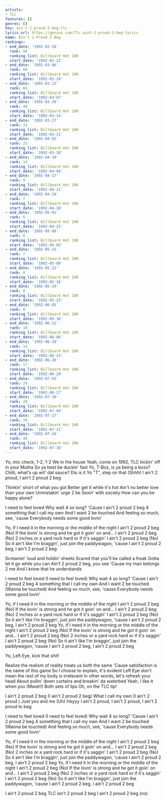 ```yaml
---
artists:
- TLC
features: []
genres: []
key: ain-t-2-proud-2-beg-tlc
lyrics_url: https://genius.com/Tlc-aint-2-proud-2-beg-lyrics
name: Ain't 2 Proud 2 Beg
rankings:
- end_date: '1992-02-28'
  rank: 98
  ranking_list: Billboard Hot 100
  start_date: '1992-02-22'
- end_date: '1992-03-06'
  rank: 80
  ranking_list: Billboard Hot 100
  start_date: '1992-02-29'
- end_date: '1992-03-13'
  rank: 66
  ranking_list: Billboard Hot 100
  start_date: '1992-03-07'
- end_date: '1992-03-20'
  rank: 48
  ranking_list: Billboard Hot 100
  start_date: '1992-03-14'
- end_date: '1992-03-27'
  rank: 33
  ranking_list: Billboard Hot 100
  start_date: '1992-03-21'
- end_date: '1992-04-03'
  rank: 25
  ranking_list: Billboard Hot 100
  start_date: '1992-03-28'
- end_date: '1992-04-10'
  rank: 14
  ranking_list: Billboard Hot 100
  start_date: '1992-04-04'
- end_date: '1992-04-17'
  rank: 9
  ranking_list: Billboard Hot 100
  start_date: '1992-04-11'
- end_date: '1992-04-24'
  rank: 7
  ranking_list: Billboard Hot 100
  start_date: '1992-04-18'
- end_date: '1992-05-01'
  rank: 6
  ranking_list: Billboard Hot 100
  start_date: '1992-04-25'
- end_date: '1992-05-08'
  rank: 6
  ranking_list: Billboard Hot 100
  start_date: '1992-05-02'
- end_date: '1992-05-15'
  rank: 7
  ranking_list: Billboard Hot 100
  start_date: '1992-05-09'
- end_date: '1992-05-22'
  rank: 8
  ranking_list: Billboard Hot 100
  start_date: '1992-05-16'
- end_date: '1992-05-29'
  rank: 8
  ranking_list: Billboard Hot 100
  start_date: '1992-05-23'
- end_date: '1992-06-05'
  rank: 8
  ranking_list: Billboard Hot 100
  start_date: '1992-05-30'
- end_date: '1992-06-12'
  rank: 10
  ranking_list: Billboard Hot 100
  start_date: '1992-06-06'
- end_date: '1992-06-19'
  rank: 14
  ranking_list: Billboard Hot 100
  start_date: '1992-06-13'
- end_date: '1992-06-26'
  rank: 17
  ranking_list: Billboard Hot 100
  start_date: '1992-06-20'
- end_date: '1992-07-03'
  rank: 24
  ranking_list: Billboard Hot 100
  start_date: '1992-06-27'
- end_date: '1992-07-10'
  rank: 28
  ranking_list: Billboard Hot 100
  start_date: '1992-07-04'
- end_date: '1992-07-17'
  rank: 39
  ranking_list: Billboard Hot 100
  start_date: '1992-07-11'
- end_date: '1992-07-24'
  rank: 48
  ranking_list: Billboard Hot 100
  start_date: '1992-07-18'
---
```

Yo, mic check, 1-2, 1-2
We in the house
Yeah, come on
1992, TLC kickin' off in your Mutha
So ya best be duckin' fast
Yo, T-Boz, is ya being a boss?
Chilli, what's up wit' dat sauce?
Dis is it
Yo "T", step on that (Shhh)
I ain't 2 proud, I ain't 2 proud 2 beg


Thinkin' short of what you got
Better get it while it's hot
Ain't no better love than your own
Unmistakin' urge 2 be
Sexin' with society
How can you be happy alone?


I need to feel loved
Why wait 4 so long?
'Cause I ain't 2 proud 2 beg
4 something that I call my own
And I want 2 be touched
And feeling so much, see, 'cause
Everybody needs some good lovin'


Yo, if I need it in the morning or the middle of the night
I ain't 2 proud 2 beg (No)
If the lovin' is strong and he got it goin' on and...
I ain't 2 proud 2 beg (No)
2 inches or a yard rock hard or if it's saggin'
I ain't 2 proud 2 beg (No)
So it ain't like I'm braggin', just join the paddywagon, 'cause
I ain't 2 proud 2 beg, I ain't 2 proud 2 beg


Screamin' loud and holdin' sheets
Scared that you'll be called a freak
Gotta let it go while you can
Ain't 2 proud 2 beg, you see
'Cause my man belongs 2 me
And I know that he understands


I need to feel loved (I need to feel loved)
Why wait 4 so long?
'Cause I ain't 2 proud 2 beg
4 something that I call my own
And I want 2 be touched (Wanna be touched)
And feeling so much, see, 'cause
Everybody needs some good lovin'


Yo, if I need it in the morning or the middle of the night
I ain't 2 proud 2 beg (No)
If the lovin' is strong and he got it goin' on and...
I ain't 2 proud 2 beg (No)
2 inches or a yard rock hard or if it's saggin'
I ain't 2 proud 2 beg (No)
So it ain't like I'm braggin', just join the paddywagon, 'cause
I ain't 2 proud 2 beg, I ain't 2 proud 2 beg
Yo, if I need it in the morning or the middle of the night
I ain't 2 proud 2 beg (No)
If the lovin' is strong and he got it goin' on and...
I ain't 2 proud 2 beg (No)
2 inches or a yard rock hard or if it's saggin'
I ain't 2 proud 2 beg (No)
So it ain't like I'm braggin', just join the paddywagon, 'cause
I ain't 2 proud 2 beg, I ain't 2 proud 2 beg


Yo, Left Eye, kick that shit!


Realize the realism of reality treats us both the same
'Cause satisfaction is the name of this game
So I choose to explain, it's evident
Left Eye don't mean the rest of my body is irrelevant
In other words, let's refresh your head
About pullin' down curtains and breakin' da waterbed
Yeah, I like it when you (Mwah!)
Both sets of lips
Oh, on the TLC tip!


I ain't 2 proud 2 beg (I ain't 2 proud 2 beg)
What I call my own (I ain't 2 proud )
Just you and me (Uh)
Heyyy
I ain't 2 proud, I ain't 2 proud, I ain't 2 proud to beg


I need to feel loved (I need to feel loved)
Why wait 4 so long?
'Cause I ain't 2 proud 2 beg
4 something that I call my own
And I want 2 be touched (Wanna be touched)
And feeling so much, see, 'cause
Everybody needs some good lovin'


Yo, if I need it in the morning or the middle of the night
I ain't 2 proud 2 beg (No)
If the lovin' is strong and he got it goin' on and...
I ain't 2 proud 2 beg (No)
2 inches or a yard rock hard or if it's saggin'
I ain't 2 proud 2 beg (No)
So it ain't like I'm braggin', just join the paddywagon, 'cause
I ain't 2 proud 2 beg, I ain't 2 proud 2 beg
Yo, if I need it in the morning or the middle of the night
I ain't 2 proud 2 beg (No)
If the lovin' is strong and he got it goin' on and...
I ain't 2 proud 2 beg (No)
2 inches or a yard rock hard or if it's saggin'
I ain't 2 proud 2 beg (No)
So it ain't like I'm braggin', just join the paddywagon, 'cause
I ain't 2 proud 2 beg, I ain't 2 proud 2 beg


I ain't 2 proud 2 beg
TLC isn't 2 proud 2 beg
I ain't 2 proud 2 beg (no)
